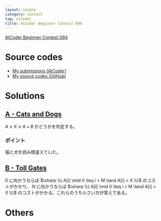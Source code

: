 ```yaml
---
layout: single
category: contest
tag: atcoder
title: AtCoder Beginner Contest 094
---
```


[AtCoder Beginner Contest 094](https://atcoder.jp/contests/abc094)

# Source codes

- [My submissions (AtCoder)](https://atcoder.jp/contests/abc094/submissions?f.User=kazunetakahashi)
- [My source codes (GitHub)](https://github.com/kazunetakahashi/atcoder/tree/master/2018/1106_ABC094)

# Solutions

## [A - Cats and Dogs](https://atcoder.jp/contests/abc094/tasks/abc094_a)

$A \leq X \leq A + B$ かどうかを判定する。

### ポイント

猫と犬を読み間違えていた。

## [B - Toll Gates](https://atcoder.jp/contests/abc094/tasks/abc094_b)

$0$ に向かうならば $\sharp \\{ A[i] \mid 0 \leq i < M \land A[i] < X \\}$ のコストがかかり、 $N$ に向かうならば $\sharp \\{ A[i] \mid 0 \leq i < M \land A[i] > X \\}$ のコストがかかる。これらのうち小さい方が答えである。

# Others

